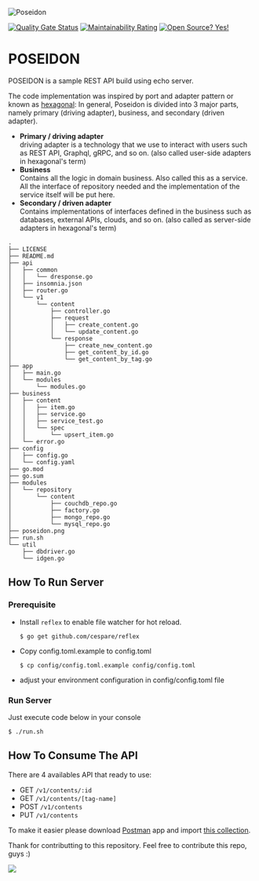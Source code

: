 ![Poseidon](poseidon-logo.png)

[![Quality Gate Status](https://sonarcloud.io/api/project_badges/measure?project=hudabikhoir_poseidon&metric=alert_status)](https://sonarcloud.io/summary/new_code?id=hudabikhoir_poseidon)
[![Maintainability Rating](https://sonarcloud.io/api/project_badges/measure?project=hudabikhoir_poseidon&metric=sqale_rating)](https://sonarcloud.io/summary/new_code?id=hudabikhoir_poseidon)
[![Open Source? Yes!](https://badgen.net/badge/Open%20Source%20%3F/Yes%21/blue?icon=github)](https://github.com/Naereen/badges/)

# POSEIDON

POSEIDON is a sample REST API build using echo server.

The code implementation was inspired by port and adapter pattern or known as [hexagonal](https://content.octo.com/en/hexagonal-architecture-three-principles-and-an-implementation-example):
In general, Poseidon is divided into 3 major parts, namely primary (driving adapter), business, and secondary (driven adapter).

- **Primary / driving adapter**<br/>driving adapter is a technology that we use to interact with users such as REST API, Graphql, gRPC, and so on. (also called user-side adapters in hexagonal's term)
- **Business**<br/>Contains all the logic in domain business. Also called this as a service. All the interface of repository needed and the implementation of the service itself will be put here.
- **Secondary / driven adapter**<br/>Contains implementations of interfaces defined in the business such as databases, external APIs, clouds, and so on. (also called as server-side adapters in hexagonal's term)

```
.
├── LICENSE
├── README.md
├── api
│   ├── common
│   │   └── dresponse.go
│   ├── insomnia.json
│   ├── router.go
│   └── v1
│       └── content
│           ├── controller.go
│           ├── request
│           │   ├── create_content.go
│           │   └── update_content.go
│           └── response
│               ├── create_new_content.go
│               ├── get_content_by_id.go
│               └── get_content_by_tag.go
├── app
│   ├── main.go
│   └── modules
│       └── modules.go
├── business
│   ├── content
│   │   ├── item.go
│   │   ├── service.go
│   │   ├── service_test.go
│   │   └── spec
│   │       └── upsert_item.go
│   └── error.go
├── config
│   ├── config.go
│   └── config.yaml
├── go.mod
├── go.sum
├── modules
│   └── repository
│       └── content
│           ├── couchdb_repo.go
│           ├── factory.go
│           ├── mongo_repo.go
│           └── mysql_repo.go
├── poseidon.png
├── run.sh
└── util
    ├── dbdriver.go
    └── idgen.go
```

## How To Run Server

### Prerequisite

- Install `reflex` to enable file watcher for hot reload.
  ```console
  $ go get github.com/cespare/reflex
  ```
- Copy config.toml.example to config.toml
  ```console
  $ cp config/config.toml.example config/config.toml
  ```
- adjust your environment configuration in config/config.toml file

### Run Server

Just execute code below in your console

```console
$ ./run.sh
```

## How To Consume The API

There are 4 availables API that ready to use:

- GET `/v1/contents/:id`
- GET `/v1/contents/[tag-name]`
- POST `/v1/contents`
- PUT `/v1/contents`

To make it easier please download [Postman](https://www.postman.com/) app and import [this collection](https://raw.githubusercontent.com/hudabikhoir/poseidon/master/boilerplate-golang-v2.postman_collection.json).

Thank for contributting to this repository. Feel free to contribute this repo, guys :)

<a href = "https://github.com/hudabikhoir/poseidon/graphs/contributors">
<img src = "https://contrib.rocks/image?repo=hudabikhoir/poseidon"/>
</a>
